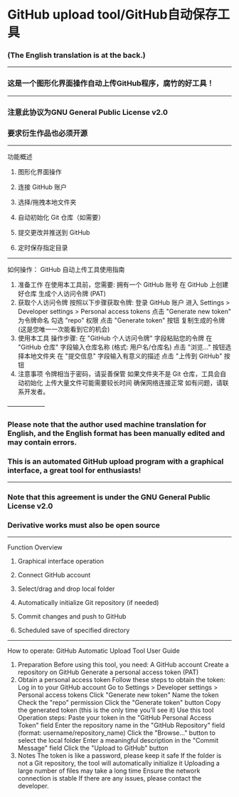 # GitHub upload tool/GitHub自动保存工具

### (The English translation is at the back.)

------------
### 这是一个图形化界面操作自动上传GitHub程序，腐竹的好工具！

------------
### 注意此协议为GNU General Public License v2.0
### 要求衍生作品也必须开源

------------
功能概述

1. 图形化界面操作

2. 连接 GitHub 账户

3. 选择/拖拽本地文件夹

4. 自动初始化 Git 仓库（如需要）

5. 提交更改并推送到 GitHub

6. 定时保存指定目录

------------
如何操作：
GitHub 自动上传工具使用指南 
1. 准备工作 
在使用本工具前，您需要: 
拥有一个 GitHub 账号 
在 GitHub 上创建好仓库 
生成个人访问令牌 (PAT) 
2. 获取个人访问令牌 
按照以下步骤获取令牌: 
登录 GitHub 账户 
进入 Settings > Developer settings > Personal access tokens 
点击 "Generate new token" 
为令牌命名 
勾选 "repo" 权限 
点击 "Generate token" 按钮 
复制生成的令牌 (这是您唯一一次能看到它的机会) 
3. 使用本工具 
操作步骤: 
在 "GitHub 个人访问令牌" 字段粘贴您的令牌 
在 "GitHub 仓库" 字段输入仓库名称 (格式: 用户名/仓库名) 
点击 "浏览..." 按钮选择本地文件夹 
在 "提交信息" 字段输入有意义的描述 
点击 "上传到 GitHub" 按钮 
4. 注意事项 
令牌相当于密码，请妥善保管 
如果文件夹不是 Git 仓库，工具会自动初始化 
上传大量文件可能需要较长时间 
确保网络连接正常 
如有问题，请联系开发者。

––––––––––––
### Please note that the author used machine translation for English, and the English format has been manually edited and may contain errors.
### This is an automated GitHub upload program with a graphical interface, a great tool for enthusiasts!

------------
### Note that this agreement is under the GNU General Public License v2.0
### Derivative works must also be open source

------------
Function Overview

1. Graphical interface operation

2. Connect GitHub account

3. Select/drag and drop local folder
   
4. Automatically initialize Git repository (if needed)
   
5. Commit changes and push to GitHub
    
6. Scheduled save of specified directory
    
------------
How to operate:
GitHub Automatic Upload Tool User Guide 
1. Preparation  Before using this tool, you need:
A GitHub account
Create a repository on GitHub
Generate a personal access token (PAT)
2. Obtain a personal access token
Follow these steps to obtain the token:
Log in to your GitHub account
Go to Settings > Developer settings > Personal access tokens
Click "Generate new token"
Name the token
Check the "repo" permission
Click the "Generate token" button
Copy the generated token (this is the only time you'll see it)
Use this tool
Operation steps:
Paste your token in the "GitHub Personal Access Token" field
Enter the repository name in the "GitHub Repository" field (format: username/repository_name)
Click the "Browse..." button to select the local folder
Enter a meaningful description in the "Commit Message" field
Click the "Upload to GitHub" button
8. Notes
The token is like a password, please keep it safe
If the folder is not a Git repository, the tool will automatically initialize it
Uploading a large number of files may take a long time
Ensure the network connection is stable
If there are any issues, please contact the developer.

